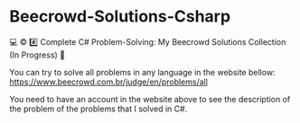 # Beecrowd-Solutions-Csharp
💻 ©️ #️⃣ Complete C# Problem-Solving: My Beecrowd Solutions Collection (In Progress) 🚀

You can try to solve all problems in any language in the website bellow:
https://www.beecrowd.com.br/judge/en/problems/all

You need to have an account in the website above to see the description of the problem of the problems that I solved in C#.
